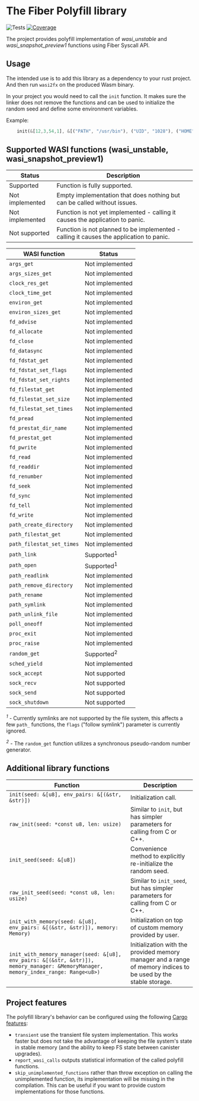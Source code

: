 # The Fiber Polyfill library

![Tests](https://github.com/wasm-forge/ic-wasi-polyfill/actions/workflows/rust.yml/badge.svg?event=push)
[![Coverage](https://codecov.io/gh/wasm-forge/ic-wasi-polyfill/branch/main/graph/badge.svg)](https://codecov.io/gh/wasm-forge/ic-wasi-polyfill/branch/main/)

The project provides polyfill implementation of *wasi_unstable* and *wasi_snapshot_preview1* functions using Fiber Syscall API.


## Usage

The intended use is to add this library as a dependency to your rust project. And then run `wasi2fx` on the produced Wasm binary.

In your project you would need to call the `init` function. It makes sure the linker does not remove the functions and can be used to initialize the random seed and define some environment variables.

Example:
```rust
    init(&[12,3,54,1], &[("PATH", "/usr/bin"), ("UID", "1028"), ("HOME", "/home/user")]);
```


## Supported WASI functions (wasi_unstable, wasi_snapshot_preview1)


| Status           | Description                                                  |
| ---------------- | ------------------------------------------------------------ |
| Supported        | Function is fully supported.                                 |
| Not implemented            | Empty implementation that does nothing but can be called without issues. |
| Not implemented  | Function is not yet implemented - calling it causes the application to panic. |
| Not supported    | Function is not planned to be implemented - calling it causes the application to panic. |


| WASI function               | Status                | 
| --------------------------- | ----------------------|
| `args_get`                  | Not implemented       |
| `args_sizes_get`            | Not implemented       |
| `clock_res_get`             | Not implemented       |
| `clock_time_get`            | Not implemented       |
| `environ_get`               | Not implemented       |
| `environ_sizes_get`         | Not implemented       |
| `fd_advise`                 | Not implemented       |
| `fd_allocate`               | Not implemented       |
| `fd_close`                  | Not implemented       |
| `fd_datasync`               | Not implemented       |
| `fd_fdstat_get`             | Not implemented       |
| `fd_fdstat_set_flags`       | Not implemented       |
| `fd_fdstat_set_rights`      | Not implemented       |
| `fd_filestat_get`           | Not implemented       |
| `fd_filestat_set_size`      | Not implemented       |
| `fd_filestat_set_times`     | Not implemented       |
| `fd_pread`                  | Not implemented       |
| `fd_prestat_dir_name`       | Not implemented       |
| `fd_prestat_get`            | Not implemented       |
| `fd_pwrite`                 | Not implemented       |
| `fd_read`                   | Not implemented       |
| `fd_readdir`                | Not implemented       |
| `fd_renumber`               | Not implemented       |
| `fd_seek`                   | Not implemented       |
| `fd_sync`                   | Not implemented       |
| `fd_tell`                   | Not implemented       |
| `fd_write`                  | Not implemented       |
| `path_create_directory`     | Not implemented       |
| `path_filestat_get`         | Not implemented       |
| `path_filestat_set_times`   | Not implemented       |
| `path_link`                 | Supported<sup>1</sup> |
| `path_open`                 | Supported<sup>1</sup> |
| `path_readlink`             | Not implemented       |
| `path_remove_directory`     | Not implemented       |
| `path_rename`               | Not implemented       |
| `path_symlink`              | Not implemented       |
| `path_unlink_file`          | Not implemented       |
| `poll_oneoff`               | Not implemented       |
| `proc_exit`                 | Not implemented       |
| `proc_raise`                | Not implemented       |
| `random_get`                | Supported<sup>2</sup> |
| `sched_yield`               | Not implemented       |
| `sock_accept`               | Not supported         |
| `sock_recv`                 | Not supported         |
| `sock_send`                 | Not supported         |
| `sock_shutdown`             | Not supported         |

*<sup>1</sup>* - Currently symlinks are not supported by the file system, this affects a few `path_` functions, the `flags` ("follow symlink") parameter is currently ignored.

*<sup>2</sup>* - The `random_get` function utilizes a synchronous pseudo-random number generator.


## Additional library functions


| Function                                          |  Description                  | 
| ------------------------------------------------- | ----------------------------- |
| `init(seed: &[u8], env_pairs: &[(&str, &str)])`   | Initialization call.          |
| `raw_init(seed: *const u8, len: usize)`           | Similar to `init`, but has simpler parameters for calling from C or C++. |
| `init_seed(seed: &[u8])`                          | Convenience method to explicitly re-initialize the random seed. |
| `raw_init_seed(seed: *const u8, len: usize)`      | Similar to `init_seed`, but has simpler parameters for calling from C or C++. |
| `init_with_memory(seed: &[u8], env_pairs: &[(&str, &str)]), memory: Memory)`    | Initialization on top of custom memory provided by user. |
| `init_with_memory_manager(seed: &[u8], env_pairs: &[(&str, &str)]), memory_manager: &MemoryManager, memory_index_range: Range<u8>)`    | Initialization with the provided memory manager and a range of memory indices to be used by the stable storage. |

## Project features

The polyfill library's behavior can be configured using the following [Cargo features](https://doc.rust-lang.org/cargo/reference/features.html):

* `transient` use the transient file system implementation. This works faster but does not take the advantage of keeping the file system's state in stable memory (and the ability to keep FS state between canister upgrades).
* `report_wasi_calls` outputs statistical information of the called polyfill functions.
* `skip_unimplemented_functions` rather than throw exception on calling the unimplemented function, its implementation will be missing in the compilation. This can be useful if you want to provide custom implementations for those functions.
